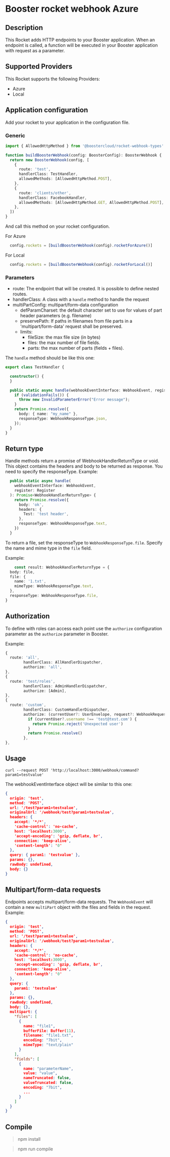 # Booster rocket webhook Azure

## Description
This Rocket adds HTTP endpoints to your Booster application. When an endpoint is called, a function will be executed in your Booster application with request as a parameter. 

## Supported Providers

This Rocket supports the following Providers:

* Azure
* Local

## Application configuration

Add your rocket to your application in the configuration file.

### Generic

```typescript
import { AllowedHttpMethod } from '@boostercloud/rocket-webhook-types'

function buildBoosterWebhook(config: BoosterConfig): BoosterWebhook {
  return new BoosterWebhook(config, [
    {
      route: 'test',
      handlerClass: TestHandler,
      allowedMethods: [AllowedHttpMethod.POST],
    },
    {
      route: 'clients/other',
      handlerClass: FacebookHandler,
      allowedMethods: [AllowedHttpMethod.GET, AllowedHttpMethod.POST],
    },
  ])
}
```

And call this method on your rocket configuration.

For Azure
```typescript
  config.rockets = [buildBoosterWebhook(config).rocketForAzure()]
```

For Local
```typescript
  config.rockets = [buildBoosterWebhook(config).rocketForLocal()]
```

### Parameters

* route: The endpoint that will be created. It is possible to define nested routes.
* handlerClass: A class with a `handle` method to handle the request
* multiPartConfig: multipart/form-data configuration
  * defParamCharset: the default character set to use for values of part header parameters (e.g. filename)
  * preservePath: If paths in filenames from file parts in a 'multipart/form-data' request shall be preserved. 
  * limits:
    * fileSize: the max file size (in bytes)
    * files: the max number of file fields.
    * parts: the max number of parts (fields + files).

The `handle` method should be like this one:

```typescript
export class TestHandler {

  constructor() {
  }

  public static async handle(webhookEventInterface: WebhookEvent, register: Register): Promise<WebhookHandlerReturnType> {
    if (validationFails()) {
      throw new InvalidParameterError("Error message");
    }
    return Promise.resolve({
      body: { name: "my_name" },
      responseType: WebhookResponseType.json,
    });
  }
}
```

## Return type

Handle methods return a promise of WebhookHandlerReturnType or void. This object contains the headers and body to be returned as response. You need to specify the responseType. Example:

```typescript
  public static async handle(
    webhookEventInterface: WebhookEvent,
    register: Register
  ): Promise<WebhookHandlerReturnType> {
    return Promise.resolve({
      body: 'ok',
      headers: {
        Test: 'test header',
      },
      responseType: WebhookResponseType.text,
    })
  }
```

To return a file, set the responseType to `WebhookResponseType.file`. Specify the name and mime type in the `file` field.

Example:

```typescript
    const result: WebhookHandlerReturnType = {
  body: file,
  file: {
    name: '1.txt',
    mimeType: WebhookResponseType.text,
  },
  responseType: WebhookResponseType.file,
}
```

## Authorization

To define with roles can access each point use the `authorize` configuration parameter as the `authorize` parameter in Booster.

Example:

```typescript
{
  route: 'all',
        handlerClass: AllHandlerDispatcher,
        authorize: 'all',
},
{
  route: 'test/roles',
        handlerClass: AdminHandlerDispatcher,
        authorize: [Admin],
},
{
  route: 'custom',
        handlerClass: CustomHandlerDispatcher,
        authorize: (currentUser?: UserEnvelope, request?: WebhookRequest): Promise<void> => {
          if (currentUser?.username !== 'test@test.com') {
            return Promise.reject('Unexpected user')
          }
          return Promise.resolve()
        },
},
```

## Usage

```shell
curl --request POST 'http://localhost:3000/webhook/command?param1=testvalue'
```

The webhookEventInterface object will be similar to this one: 

```json
{
  origin: 'test',
  method: 'POST',
  url: '/test?param1=testvalue',
  originalUrl: '/webhook/test?param1=testvalue',
  headers: {
    accept: '*/*',
    'cache-control': 'no-cache',
    host: 'localhost:3000',
    'accept-encoding': 'gzip, deflate, br',
    connection: 'keep-alive',
    'content-length': '0'
  },
  query: { param1: 'testvalue' },
  params: {},
  rawBody: undefined,
  body: {}
}
```


## Multipart/form-data requests

Endpoints accepts multipart/form-data requests. The `WebhookEvent` will contain a new `multiPart` object with the files and fields in the request. Example:

```json
{
  origin: 'test',
  method: 'POST',
  url: '/test?param1=testvalue',
  originalUrl: '/webhook/test?param1=testvalue',
  headers: {
    accept: '*/*',
    'cache-control': 'no-cache',
    host: 'localhost:3000',
    'accept-encoding': 'gzip, deflate, br',
    connection: 'keep-alive',
    'content-length': '0'
  },
  query: {
    param1: 'testvalue'
  },
  params: {},
  rawBody: undefined,
  body: {},
  multipart: {
    "files": [
      {
        name: "file1",
        bufferFile: Buffer(11),
        filename: "file1.txt",
        encoding: "7bit",
        mimeType: "text/plain"
      }
    ],
    "fields": [
      {
        name: "parameterName",
        value: "value",
        nameTruncated: false,
        valueTruncated: false,
        encoding: "7bit",
        ...
      }
    ]
  }
}
```

## Compile

> npm install

> npm run compile

